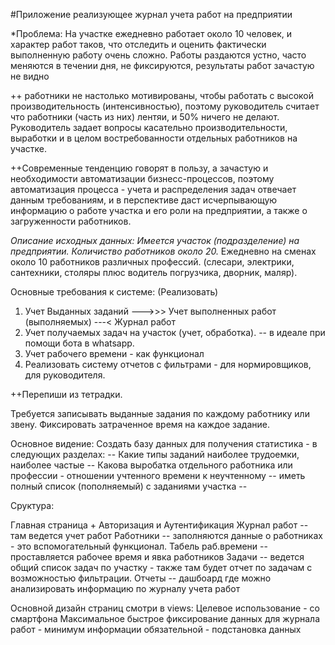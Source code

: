 #Приложение реализующее журнал учета работ на предприятии


*Проблема:
        На участке ежедневно работает около 10 человек, и характер работ таков, что отследить и оценить 
 фактически выполненную работу очень сложно. Работы раздаются устно, часто меняются в течении дня, не фиксируются, 
результаты работ зачастую не видно

++ работники не настолько мотивированы, чтобы работать с высокой производительность (интенсивностью), поэтому руководитель считает что
работники (часть из них) лентяи, и 50% ничего не делают. Руководитель задает вопросы касательно производительности, выработки и 
в целом востребованности отдельных работников на участке.

++Современные тенденцию говорят в пользу, а зачастую  и необходимости автоматизации бизнесс-процессов, поэтому автоматизация 
 процесса - учета и распределения задач отвечает данным требованиям, и в перспективе 
даст исчерпывающую информацию о работе участка и его роли на предприятии, а также о загруженности работников.



*Описание исходных данных: Имеется участок (подразделение) на предприятии. Количиство работников около 20.*
Ежедневно на сменах около 10 работников различных профессий. (слесари, электрики, сантехники, столяры
плюс водитель погрузчика, дворник, маляр).

Основные требования к системе: (Реализовать)
1. Учет Выданных заданий --->>> Учет выполненных работ (выполняемых) ---< Журнал работ
2. Учет получаемых задач на участок (учет, обработка). -- в идеале при помощи бота в whatsapp.
3. Учет рабочего времени - как функционал
4. Реализовать систему отчетов с фильтрами - для нормировщиков, для руководителя.


++Перепиши из тетрадки.


Требуется записывать выданные задания по каждому работнику или звену.
Фиксировать затраченное время на каждое задание.

Основное видение: 
    Создать базу данных для получения статистика - в следующих разделах:
        -- Какие типы заданий наиболее трудоемки, наиболее частые
        -- Какова выробатка отдельного работника или профессии - отношении учтенного времени к неучтенному
        -- иметь полный список (пополняемый) с заданиями участка
        --



Сруктура:

Главная страница + Авторизация и Аутентификация
Журнал работ -- там ведется учет работ
Работники -- заполняются данные о работниках - это вспомогательный функционал.
Табель раб.времени -- проставляется рабочее время и явка работников
Задачи -- ведется общий список задач по участку - также там будет отчет по задачам с возможностью фильтрации.
Отчеты -- дашбоард где можно анализировать информацию по журналу учета работ



Основной дизайн страниц смотри в views:
   Целевое использование - со смартфона
    Максимальное быстрое фиксирование данных для журнала работ - минимум информации обязательной - подстановка данных 



